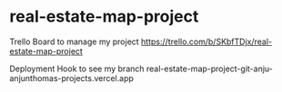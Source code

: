 # real-estate-map-project

Trello Board to manage my project
https://trello.com/b/SKbfTDjx/real-estate-map-project

Deployment Hook to see my branch
real-estate-map-project-git-anju-anjunthomas-projects.vercel.app
